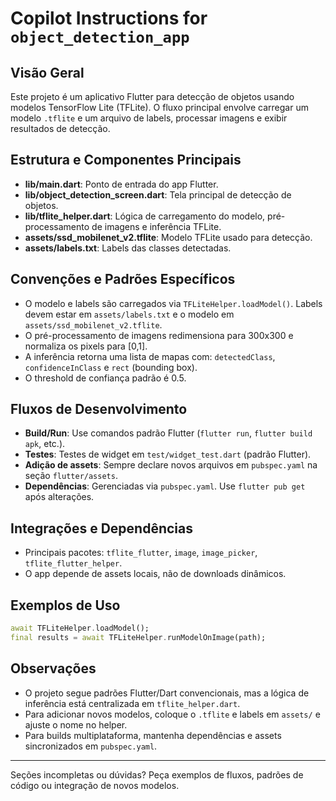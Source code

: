 # Copilot Instructions for `object_detection_app`

## Visão Geral
Este projeto é um aplicativo Flutter para detecção de objetos usando modelos TensorFlow Lite (TFLite). O fluxo principal envolve carregar um modelo `.tflite` e um arquivo de labels, processar imagens e exibir resultados de detecção.

## Estrutura e Componentes Principais
- **lib/main.dart**: Ponto de entrada do app Flutter.
- **lib/object_detection_screen.dart**: Tela principal de detecção de objetos.
- **lib/tflite_helper.dart**: Lógica de carregamento do modelo, pré-processamento de imagens e inferência TFLite.
- **assets/ssd_mobilenet_v2.tflite**: Modelo TFLite usado para detecção.
- **assets/labels.txt**: Labels das classes detectadas.

## Convenções e Padrões Específicos
- O modelo e labels são carregados via `TFLiteHelper.loadModel()`. Labels devem estar em `assets/labels.txt` e o modelo em `assets/ssd_mobilenet_v2.tflite`.
- O pré-processamento de imagens redimensiona para 300x300 e normaliza os pixels para [0,1].
- A inferência retorna uma lista de mapas com: `detectedClass`, `confidenceInClass` e `rect` (bounding box).
- O threshold de confiança padrão é 0.5.

## Fluxos de Desenvolvimento
- **Build/Run**: Use comandos padrão Flutter (`flutter run`, `flutter build apk`, etc.).
- **Testes**: Testes de widget em `test/widget_test.dart` (padrão Flutter).
- **Adição de assets**: Sempre declare novos arquivos em `pubspec.yaml` na seção `flutter/assets`.
- **Dependências**: Gerenciadas via `pubspec.yaml`. Use `flutter pub get` após alterações.

## Integrações e Dependências
- Principais pacotes: `tflite_flutter`, `image`, `image_picker`, `tflite_flutter_helper`.
- O app depende de assets locais, não de downloads dinâmicos.

## Exemplos de Uso
```dart
await TFLiteHelper.loadModel();
final results = await TFLiteHelper.runModelOnImage(path);
```

## Observações
- O projeto segue padrões Flutter/Dart convencionais, mas a lógica de inferência está centralizada em `tflite_helper.dart`.
- Para adicionar novos modelos, coloque o `.tflite` e labels em `assets/` e ajuste o nome no helper.
- Para builds multiplataforma, mantenha dependências e assets sincronizados em `pubspec.yaml`.

---
Seções incompletas ou dúvidas? Peça exemplos de fluxos, padrões de código ou integração de novos modelos.
